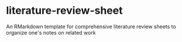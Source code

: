 # literature-review-sheet
An RMarkdown template for comprehensive literature review sheets to organize one's notes on related work
